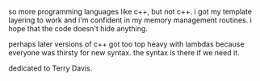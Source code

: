





  so more programming languages like c++, but not c++.
  i got my template layering to work and i'm confident
  in my memory management routines.  i hope that the 
  code doesn't hide anything.

  perhaps later versions of c++ got too top heavy with 
  lambdas because everyone was thirsty for new syntax.
  the syntax is there if we need it.
  
  dedicated to Terry Davis.

